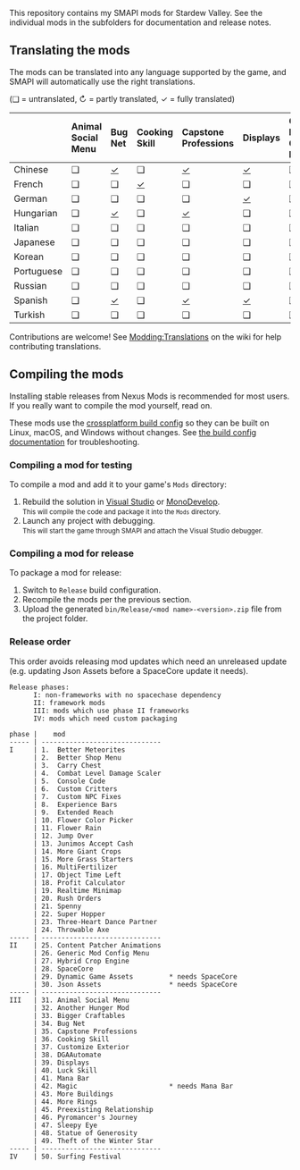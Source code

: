 ﻿This repository contains my SMAPI mods for Stardew Valley. See the individual mods in the
subfolders for documentation and release notes.

## Translating the mods
The mods can be translated into any language supported by the game, and SMAPI will automatically
use the right translations.

(❑ = untranslated, ↻ = partly translated, ✓ = fully translated)

&nbsp;     | Animal Social Menu | Bug Net                  | Cooking Skill                  | Capstone Professions                  | Displays                   | Generic Mod Config Menu | Luck Skill                  | Magic                   | More Rings | Preexisting Relationships                 | Surfing Festival
---------- | :----------------- | :----------------------- | :----------------------------- | :------------------------------------ | :------------------------- | :---------------------- | :-------------------------- | ----------------------- | :--------- | ----------------------------------------- | ----------------
Chinese    | ❑                  | [✓](BugNet/i18n/zh.json) | ❑                              | [✓](CapstoneProfessions/i18n/zh.json) | [✓](Displays/i18n/zh.json) | ❑                       | ❑                           | [✓](Magic/i18n/zh.json) | ✓          | [✓](PreexistingRelationship/i18n/zh.json) | ✓
French     | ❑                  | ❑                        | [✓](CookingSkill/i18n/fr.json) | ❑                                     | ❑                          | ❑                       | [✓](LuckSkill/i18n/fr.json) | ❑                       | ❑          | ❑                                         | ❑        
German     | ❑                  | ❑                        | ❑                              | ❑                                     | [✓](Displays/i18n/de.json) | ❑                       | ❑                           | ❑                       | ❑          | ❑                                         | ❑        
Hungarian  | ❑                  | [✓](BugNet/i18n/hu.json) | ❑                              | [✓](CapstoneProfessions/i18n/hu.json) | ❑                          | ❑                       | ❑                           | ❑                       | ✓          | ❑                                         | ✓
Italian    | ❑                  | ❑                        | ❑                              | ❑                                     | ❑                          | ❑                       | ❑                           | ❑                       | ❑          | ❑                                         | ❑        
Japanese   | ❑                  | ❑                        | ❑                              | ❑                                     | ❑                          | ❑                       | ❑                           | ❑                       | ❑          | ❑                                         | ❑        
Korean     | ❑                  | ❑                        | ❑                              | ❑                                     | ❑                          | ❑                       | ❑                           | [✓](Magic/i18n/ko.json) | ❑          | ❑                                         | ✓
Portuguese | ❑                  | ❑                        | ❑                              | ❑                                     | ❑                          | ❑                       | ❑                           | [✓](Magic/i18n/pt.json) | ❑          | ❑                                         | ❑        
Russian    | ❑                  | ❑                        | ❑                              | ❑                                     | ❑                          | ❑                       | ❑                           | ❑                       | ❑          | ❑                                         | ✓
Spanish    | ❑                  | [✓](BugNet/i18n/es.json) | ❑                              | [✓](CapstoneProfessions/i18n/es.json) | [✓](Displays/i18n/es.json) | ❑                       | ❑                           | [✓](Magic/i18n/es.json) | ✓          | [✓](PreexistingRelationship/i18n/es.json) | ✓
Turkish    | ❑                  | ❑                        | ❑                              | ❑                                     | ❑                          | ❑                       | ❑                           | ❑                       | ❑          | ❑                                         | ❑        

Contributions are welcome! See [Modding:Translations](https://stardewvalleywiki.com/Modding:Translations)
on the wiki for help contributing translations.

## Compiling the mods
Installing stable releases from Nexus Mods is recommended for most users. If you really want to
compile the mod yourself, read on.

These mods use the [crossplatform build config](https://www.nuget.org/packages/Pathoschild.Stardew.ModBuildConfig)
so they can be built on Linux, macOS, and Windows without changes. See [the build config documentation](https://www.nuget.org/packages/Pathoschild.Stardew.ModBuildConfig)
for troubleshooting.

### Compiling a mod for testing
To compile a mod and add it to your game's `Mods` directory:

1. Rebuild the solution in [Visual Studio](https://www.visualstudio.com/vs/community/) or [MonoDevelop](http://www.monodevelop.com/).  
   <small>This will compile the code and package it into the `Mods` directory.</small>
2. Launch any project with debugging.  
   <small>This will start the game through SMAPI and attach the Visual Studio debugger.</small>

### Compiling a mod for release
To package a mod for release:

1. Switch to `Release` build configuration.
2. Recompile the mods per the previous section.
3. Upload the generated `bin/Release/<mod name>-<version>.zip` file from the project folder.

### Release order
This order avoids releasing mod updates which need an unreleased update (e.g. updating Json Assets
before a SpaceCore update it needs).

```
Release phases:
      I: non-frameworks with no spacechase dependency
      II: framework mods
      III: mods which use phase II frameworks
      IV: mods which need custom packaging

phase |    mod
----- | ------------------------------
I     | 1.  Better Meteorites
      | 2.  Better Shop Menu
      | 3.  Carry Chest
      | 4.  Combat Level Damage Scaler
      | 5.  Console Code
      | 6.  Custom Critters
      | 7.  Custom NPC Fixes
      | 8.  Experience Bars
      | 9.  Extended Reach
      | 10. Flower Color Picker
      | 11. Flower Rain
      | 12. Jump Over
      | 13. Junimos Accept Cash
      | 14. More Giant Crops
      | 15. More Grass Starters
      | 16. MultiFertilizer
      | 17. Object Time Left
      | 18. Profit Calculator
      | 19. Realtime Minimap
      | 20. Rush Orders
      | 21. Spenny
      | 22. Super Hopper
      | 23. Three-Heart Dance Partner
      | 24. Throwable Axe
----- | ------------------------------
II    | 25. Content Patcher Animations
      | 26. Generic Mod Config Menu
      | 27. Hybrid Crop Engine
      | 28. SpaceCore
      | 29. Dynamic Game Assets         * needs SpaceCore
      | 30. Json Assets                 * needs SpaceCore
----- | ------------------------------
III   | 31. Animal Social Menu
      | 32. Another Hunger Mod
      | 33. Bigger Craftables
      | 34. Bug Net
      | 35. Capstone Professions
      | 36. Cooking Skill
      | 37. Customize Exterior
      | 38. DGAAutomate
      | 39. Displays
      | 40. Luck Skill
      | 41. Mana Bar
      | 42. Magic                       * needs Mana Bar
      | 43. More Buildings
      | 44. More Rings
      | 45. Preexisting Relationship
      | 46. Pyromancer's Journey
      | 47. Sleepy Eye
      | 48. Statue of Generosity
      | 49. Theft of the Winter Star
----- | ------------------------------
IV    | 50. Surfing Festival
```

